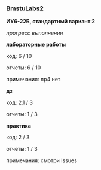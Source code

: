 ### BmstuLabs2 

**ИУ6-22Б, стандартный вариант 2**

*прогресс выполнения*

**лабораторные работы**

код: 6 / 10

отчеты: 6 / 10

примечания: лр4 нет

**дз**

код: 2.1 / 3

отчеты: 1 / 3

**практика**

код: 2 / 3 

отчеты: 1 / 3

примечания: смотри Issues
